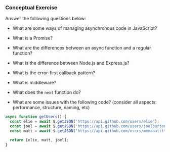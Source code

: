 ### Conceptual Exercise

Answer the following questions below:

- What are some ways of managing asynchronous code in JavaScript?

<!-- You can use promises, callback, async/await -->


- What is a Promise?

<!-- a promise is an object that represents the eventual completion (or failure) of an asynchronous operation and its resulting value. -->

- What are the differences between an async function and a regular function?

<!-- An async function always returns a promise. A regular function can return any value.  Async function also gives a better way of handling error. -->

- What is the difference between Node.js and Express.js?
<!-- 
NodeJS is the package, which provides the JavaScript run-time environment, whereas Express is a framework that sits on top of NodeJS and helps us to handle requests and responses -->


- What is the error-first callback pattern?
<!-- 
The error-first callback pattern, also known as the Node.js callback pattern or error-first callback style, is a convention used in Node.js for handling asynchronous operations through callbacks. It is a standardized way of passing errors and results to callback functions. -->

- What is middleware?

<!-- These are functions that have access to the request object (req), response object (res), and the next function. They can perform operations on the request and response objects, as well as pass control to the next middleware function in the chain. -->



- What does the `next` function do?
  
  <!-- this is a callback function that is used to pass control from one middleware function to the next middleware function in the chain, or to the final route handler.  -->

- What are some issues with the following code? (consider all aspects: performance, structure, naming, etc)

```js
async function getUsers() {
  const elie = await $.getJSON('https://api.github.com/users/elie');
  const joel = await $.getJSON('https://api.github.com/users/joelburton');
  const matt = await $.getJSON('https://api.github.com/users/mmmaaatttttt');

  return [elie, matt, joel];
}
```

<!-- In this code you have to wait for all the async function to load before returning all the values. If you have alot of async values, the performance is not optimized. It also doesn't have the correct error handling. The naming is not good too. It doesn't describe what exactly this function does. 
 -->
